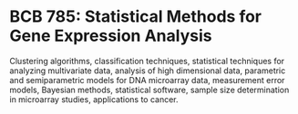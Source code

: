 # BCB 785: Statistical Methods for Gene Expression Analysis

Clustering algorithms, classification techniques, statistical techniques for analyzing multivariate data, analysis of high dimensional data, parametric and semiparametric models for DNA microarray data, measurement error models, Bayesian methods, statistical software, sample size determination in microarray studies, applications to cancer.
